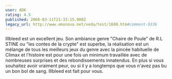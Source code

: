 ```yaml
---
user: ADK
rating: 4.5
published: 2008-03-11T21:33:15.000Z
legacy_url: http://www.emunova.net/veda/test/1600.htm#comment-9336
---
```

Illbleed est un excellent jeu. Son ambiance genre "Chaire de Poule" de R.L STINE ou "les contes de la crypte" est superbe, la réalisation est un mélange de tous les meilleurs jeux du genre avec la pincée habituelle de Climax et l'histoire est pour une fois un minimum travaillée avec de nombreuses surprises et des rebondissements innatendus. En plus si vous souhaitez avoir vraiment peur, ou si il y a longtemps que vous n'avez pas bu un bon bol de sang. Illbleed est fait pour vous.